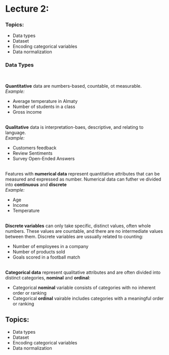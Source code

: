 <h1>Lecture 2:</h1>

<h3>Topics:</h3>
<ul>
  <li>Data types</li>
  <li>Dataset</li>
  <li>Encoding categorical variables</li>
  <li>Data normalization</li>
</ul>



<h3>Data Types</h3>

<br>

<b>Quantitative</b> data are numbers-based, countable, ot measurable.
<br><i>Example:</i>
<ul>
  <li>Average temperature in Almaty</li>
  <li>Number of students in a class</li>
  <li>Gross income</li>
</ul>
<br>
<b>Qualitative</b> data is interpretation-baes, descriptive, and relating to language.
<br><i>Example:</i>
<ul>
  <li>Customers feedback</li>
  <li>Review Sentiments</li>
  <li>Survey Open-Ended Answers</li>
</ul>
<br>
Features with <b>numerical data</b> represent quantitative attributes that can be measured and expressed as number. Numerical data can futher ve divided into <b>continuous</b> and <b>discrete</b>
<br></b><i>Example:</i>
<ul>
  <li>Age</li>
  <li>Income</li>
  <li>Temperature</li>
</ul>

<br>
<b>Discrete variables</b> can only take specific, distinct values, often whole numbers. These values are countable, and there are no intermediate values between them. Discrete variables are ussually related to counting:
<ul>
  <li>Number of employees in a company</li>
  <li>Number of products sold</li>
  <li>Goals scored in a football match</li>
</ul>
<br>
<b>Categorical data</b> represent qualitative attributes and are often divided into distinct categories, <b>nominal</b> and <b>ordinal</b>:
<ul>
  <li>Categorical <b>nominal</b> variable consists of categories with no inherent order or ranking</li>
  <li>Categorical <b>ordinal</b> vairable includes categories with a meaningful order or ranking</li>
</ul>


## Topics:
* Data types
* Dataset
* Encoding categorical variables
* Data normalization


